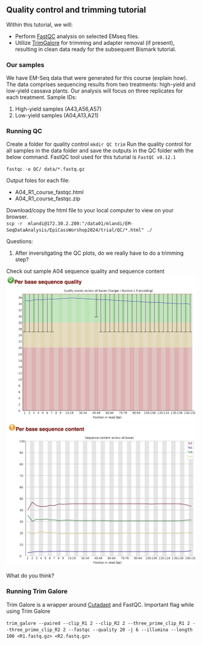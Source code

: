 
## Quality control and trimming tutorial 

Within this tutorial, we will:
 - Perform [FastQC](https://www.bioinformatics.babraham.ac.uk/projects/fastqc/) analysis on selected EMseq files.  
 - Utilize [TrimGalore](https://github.com/FelixKrueger/TrimGalore/blob/master/Docs/Trim_Galore_User_Guide.md) for trimming and adapter removal (if present), resulting in clean data ready for the subsequent Bismark tutorial.

### Our samples 
We have EM-Seq data that were generated for this course (explain how). The data comprises sequencing results from two treatments: high-yield and low-yield cassava plants. Our analysis will focus on three replicates for each treatment.
Sample IDs:  
1. High-yield samples (A43,A56,A57)
2. Low-yield samples (A04,A13,A21)

### Running QC 

Create a folder for quality control `mkdir QC trim`
Run the quality control for all samples in the data folder and save the outputs in the QC folder with the below command. FastQC tool used for this tuturial is `FastQC v0.12.1`

`fastqc -o QC/ data/*.fastq.gz`  

Output foles for each file:  
 - A04_R1_course_fastqc.html  
 - A04_R1_course_fastqc.zip

 Download/copy the html file to your local computer to view on your browser.  
`scp -r  mlandi@172.30.2.200:"/data01/mlandi/EM-SeqDataAnalysis/EpiCassWorshop2024/trial/QC/*.html" ./`

Questions:
1. After inversitgating the QC plots, do we really have to do a trimming step?

Check out sample A04 sequence quality and sequence content 
![Per Base Sequence Quality](https://github.com/LandiMi2/EpiCass2024/blob/main/images/seqQuality.png?raw=true)
![Per Base Sequence Content](https://github.com/LandiMi2/EpiCass2024/blob/main/images/seqContent.png?raw=true)

What do you think?


### Running Trim Galore
Trim Galore is a wrapper around [Cutadapt](https://github.com/marcelm/cutadapt) and FastQC. 
Important flag while using Trim Galore 

```trim_galore --paired --clip_R1 2 --clip_R2 2 --three_prime_clip_R1 2 --three_prime_clip_R2 2 --fastqc --quality 20 -j 6 --illumina --length 100 <R1.fastq.gz> <R2.fastq.gz>```
 


